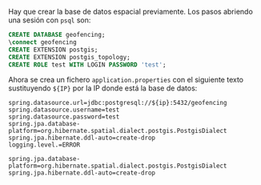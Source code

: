 Hay que crear la base de datos espacial previamente. Los pasos abriendo una sesión con `psql` son:

```sql
CREATE DATABASE geofencing;
\connect geofencing
CREATE EXTENSION postgis;
CREATE EXTENSION postgis_topology;
CREATE ROLE test WITH LOGIN PASSWORD 'test';
```

Ahora se crea un fichero `application.properties` con el siguiente texto sustituyendo `${IP}` por la IP donde está la base de datos:

```
spring.datasource.url=jdbc:postgresql://${ip}:5432/geofencing
spring.datasource.username=test
spring.datasource.password=test
spring.jpa.database-platform=org.hibernate.spatial.dialect.postgis.PostgisDialect
spring.jpa.hibernate.ddl-auto=create-drop
logging.level.=ERROR

spring.jpa.database-platform=org.hibernate.spatial.dialect.postgis.PostgisDialect
spring.jpa.hibernate.ddl-auto=create-drop
```